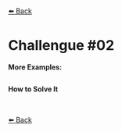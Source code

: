 [⬅️ Back](../)

# Challengue #02



**More Examples:**
``````
``````


**How to Solve It**



  <br>
   
[⬅️ Back](../../)
